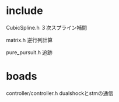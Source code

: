 # include
CubicSpline.h ３次スプライン補間


matrix.h 逆行列計算

pure_pursuit.h 追跡
# boads
controller/controller.h  dualshockとstmの通信
